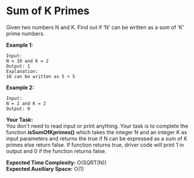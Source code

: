 # Sum of K Primes
Given two numbers N and K. Find out if ‘N’ can be written as a sum of ‘K’ prime numbers.

**Example 1:**
```
Input:
N = 10 and K = 2
Output: 1
Explanation:
10 can be written as 5 + 5
```
**Example 2:**
```
Input:
N = 2 and K = 2
Output: 0
```
**Your Task:**<br> 
You don't need to read input or print anything. Your task is to complete the function **isSumOfKprimes()** which takes the integer N and an integer K as input parameters and returns the true if N can be expressed as a sum of K primes else return false.
If function returns true, driver code will print 1 in output and 0 if the function returns false.

**Expected Time Complexity:** O(SQRT(N))<br>
**Expected Auxiliary Space:** O(1)

